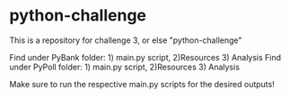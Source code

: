 # python-challenge
This is a repository for challenge 3, or else "python-challenge"

Find under PyBank folder: 1) main.py script, 2)Resources 3) Analysis
Find under PyPoll folder: 1) main.py script, 2)Resources 3) Analysis

Make sure to run the respective main.py scripts for the desired outputs!

